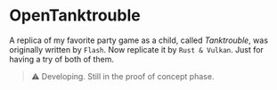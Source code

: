 # OpenTanktrouble

A replica of my favorite party game as a child, called *Tanktrouble*, was originally written by `Flash`.
Now replicate it by `Rust & Vulkan`. Just for having a try of both of them.

> ⚠️ Developing. Still in the proof of concept phase.